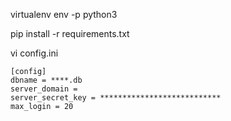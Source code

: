 virtualenv env -p python3

pip install -r requirements.txt

vi config.ini
```
[config]
dbname = ****.db
server_domain = 
server_secret_key = ***************************
max_login = 20
```
